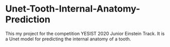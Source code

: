 # Unet-Tooth-Internal-Anatomy-Prediction
This my project for the competition YESIST 2020 Junior Einstein Track. It is a Unet model for predicting the internal anatomy of a tooth.
